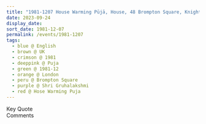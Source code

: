 ```yaml
---
title: "1981-1207 House Warming Pūjā, House, 48 Brompton Square, Knightsbridge, London, UK"
date: 2023-09-24
display_date: 
sort_date: 1981-12-07
permalink: /events/1981-1207
tags:
  - blue @ English
  - brown @ UK
  - crimson @ 1981
  - deeppink @ Puja
  - green @ 1981-12
  - orange @ London
  - peru @ Brompton Square
  - purple @ Shri Gruhalakshmi
  - red @ Hose Warming Puja
---
```


<wave-list>
  <list-title color="green" width="75">Key Quote</list-title>
  <list-item color="BlanchedAlmond"  width="200"></list-item>
  <list-item color="Lavender"></list-item>
  <list-item color="BlanchedAlmond"></list-item>
</wave-list>

<br>

<wave-list>
  <list-title color="green" width="75">Comments</list-title>
  <list-item color="BlanchedAlmond"  width="200"></list-item>
  <list-item color="Lavender"></list-item>
  <list-item color="BlanchedAlmond"></list-item>
</wave-list>